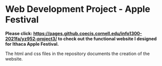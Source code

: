 # Web Development Project - Apple Festival

**Please click: 
<https://pages.github.coecis.cornell.edu/info1300-2021fa/yz952-project3/>
to check out the functional website I designed for Ithaca Apple Festival.**

The html and css files in the repository documents the creation of the website.
